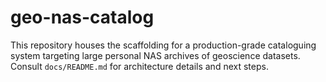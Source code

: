 # geo-nas-catalog

This repository houses the scaffolding for a production-grade cataloguing system targeting
large personal NAS archives of geoscience datasets. Consult `docs/README.md` for
architecture details and next steps.